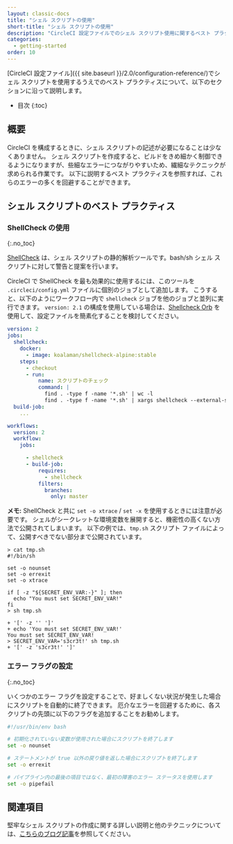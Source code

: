 ```yaml
---
layout: classic-docs
title: "シェル スクリプトの使用"
short-title: "シェル スクリプトの使用"
description: "CircleCI 設定ファイルでのシェル スクリプト使用に関するベスト プラクティス"
categories:
  - getting-started
order: 10
---
```


[CircleCI 設定ファイル]({{ site.baseurl }}/2.0/configuration-reference/)でシェル スクリプトを使用するうえでのベスト プラクティスについて、以下のセクションに沿って説明します。

+ 目次
{:toc}

## 概要

CircleCI を構成するときに、シェル スクリプトの記述が必要になることは少なくありません。 シェル スクリプトを作成すると、ビルドをきめ細かく制御できるようになりますが、些細なエラーにつながりやすいため、繊細なテクニックが求められる作業です。 以下に説明するベスト プラクティスを参照すれば、これらのエラーの多くを回避することができます。

## シェル スクリプトのベスト プラクティス

### ShellCheck の使用
{:.no_toc}

[ShellCheck](https://github.com/koalaman/shellcheck) は、シェル スクリプトの静的解析ツールです。bash/sh シェル スクリプトに対して警告と提案を行います。

CircleCI で ShellCheck を最も効果的に使用するには、このツールを `.circleci/config.yml` ファイルに個別のジョブとして追加します。 こうすると、以下のようにワークフロー内で `shellcheck` ジョブを他のジョブと並列に実行できます。 `version: 2.1` の構成を使用している場合は、[Shellcheck Orb](https://circleci.com/orbs/registry/orb/circleci/shellcheck#usage-shellcheck-workflow) を使用して、設定ファイルを簡素化することを検討してください。

```yaml
version: 2
jobs:
  shellcheck:
    docker:
      - image: koalaman/shellcheck-alpine:stable
    steps:
      - checkout
      - run:
          name: スクリプトのチェック
          command: |
            find . -type f -name '*.sh' | wc -l
            find . -type f -name '*.sh' | xargs shellcheck --external-sources
  build-job:
    ...

workflows:
  version: 2
  workflow:
    jobs:

      - shellcheck
      - build-job:
          requires:
            - shellcheck
          filters:
            branches:
              only: master
```

**メモ:** ShellCheck と共に `set -o xtrace` / `set -x` を使用するときには注意が必要です。 シェルがシークレットな環境変数を展開すると、機密性の高くない方法で公開されてしまいます。 以下の例では、`tmp.sh` スクリプト ファイルによって、公開すべきでない部分まで公開されています。

    > cat tmp.sh
    #!/bin/sh
    
    set -o nounset
    set -o errexit
    set -o xtrace
    
    if [ -z "${SECRET_ENV_VAR:-}" ]; then
      echo "You must set SECRET_ENV_VAR!"
    fi
    > sh tmp.sh
    
    + '[' -z '' ']'
    + echo 'You must set SECRET_ENV_VAR!'
    You must set SECRET_ENV_VAR!
    > SECRET_ENV_VAR='s3cr3t!' sh tmp.sh
    + '[' -z 's3cr3t!' ']'
    

### エラー フラグの設定
{:.no_toc}

いくつかのエラー フラグを設定することで、好ましくない状況が発生した場合にスクリプトを自動的に終了できます。 厄介なエラーを回避するために、各スクリプトの先頭に以下のフラグを追加することをお勧めします。

```bash
#!/usr/bin/env bash

# 初期化されていない変数が使用された場合にスクリプトを終了します
set -o nounset

# ステートメントが true 以外の戻り値を返した場合にスクリプトを終了します
set -o errexit

# パイプライン内の最後の項目ではなく、最初の障害のエラー ステータスを使用します
set -o pipefail
```

## 関連項目

堅牢なシェル スクリプトの作成に関する詳しい説明と他のテクニックについては、[こちらのブログ記事](https://www.davidpashley.com/articles/writing-robust-shell-scripts)を参照してください。